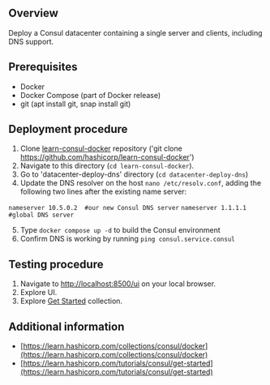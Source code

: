 ## Overview

Deploy a Consul datacenter containing a single server and clients, including DNS support.

## Prerequisites

- Docker
- Docker Compose (part of Docker release)
- git (apt install git, snap install git)

## Deployment procedure

1. Clone [learn-consul-docker](https://github.com/hashicorp/learn-consul-docker) repository ('git clone https://github.com/hashicorp/learn-consul-docker')
2. Navigate to this directory (`cd learn-consul-docker`).
3. Go to 'datacenter-deploy-dns' directory (`cd datacenter-deploy-dns`)
4. Update the DNS resolver on the host `nano /etc/resolv.conf`, adding the following two lines after the existing name server:

`nameserver 10.5.0.2  #our new Consul DNS server`
`nameserver 1.1.1.1   #global DNS server`

5. Type `docker compose up -d` to build the Consul environment
6. Confirm DNS is working by running `ping consul.service.consul`

## Testing procedure

1. Navigate to [http://localhost:8500/ui](http://localhost:8500/ui/) on your local browser.
2. Explore UI.
3. Explore [Get Started](https://developer.hashicorp.com/consul/tutorials/docker/docker-compose-datacenter) collection.

## Additional information

- [https://learn.hashicorp.com/collections/consul/docker](https://learn.hashicorp.com/collections/consul/docker)
- [https://learn.hashicorp.com/tutorials/consul/get-started](https://learn.hashicorp.com/tutorials/consul/get-started)
